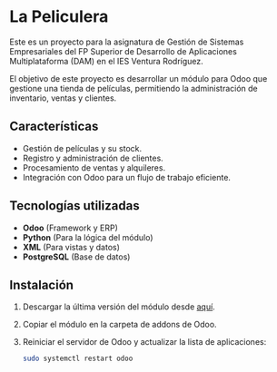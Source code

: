 # La Peliculera

Este es un proyecto para la asignatura de Gestión de Sistemas Empresariales del FP Superior de Desarrollo de Aplicaciones Multiplataforma (DAM) en el IES Ventura Rodríguez.

El objetivo de este proyecto es desarrollar un módulo para Odoo que gestione una tienda de películas, permitiendo la administración de inventario, ventas y clientes.

## Características

- Gestión de películas y su stock.
- Registro y administración de clientes.
- Procesamiento de ventas y alquileres.
- Integración con Odoo para un flujo de trabajo eficiente.

## Tecnologías utilizadas

- **Odoo** (Framework y ERP)
- **Python** (Para la lógica del módulo)
- **XML** (Para vistas y datos)
- **PostgreSQL** (Base de datos)

## Instalación

1. Descargar la última versión del módulo desde [aquí](https://github.com/AbelMoroEducaMadrid/LaPeliculeraOdooModule/releases/latest).

2. Copiar el módulo en la carpeta de addons de Odoo.

3. Reiniciar el servidor de Odoo y actualizar la lista de aplicaciones:

   ```sh
   sudo systemctl restart odoo

